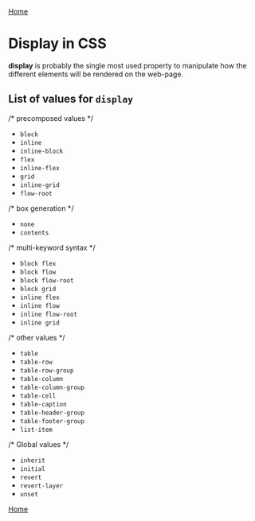 [Home](./readme.md) 

# Display in CSS

**display** is probably the single most used property to manipulate how the different elements will be rendered on the web-page.

## List of values for `display`

/* precomposed values */

* `block`
* `inline`
* `inline-block`
* `flex`
* `inline-flex`
* `grid`
* `inline-grid`
* `flow-root`

/* box generation */

* `none`
* `contents`

/* multi-keyword syntax */

* `block flex`
* `block flow`
* `block flow-root`
* `block grid`
* `inline flex`
* `inline flow`
* `inline flow-root`
* `inline grid`

/* other values */

* `table`
* `table-row` 
* `table-row-group` 
* `table-column`
* `table-column-group`
* `table-cell`
* `table-caption`
* `table-header-group`
* `table-footer-group`
* `list-item`

/* Global values */
* `inherit`
* `initial`
* `revert`
* `revert-layer`
* `unset`


[Home](./readme.md)